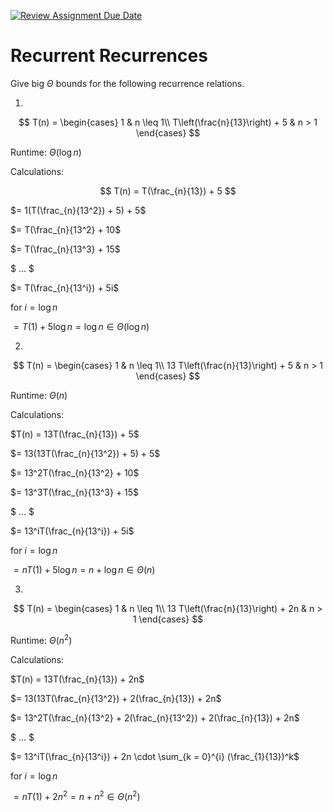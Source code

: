 [![Review Assignment Due Date](https://classroom.github.com/assets/deadline-readme-button-24ddc0f5d75046c5622901739e7c5dd533143b0c8e959d652212380cedb1ea36.svg)](https://classroom.github.com/a/8KYthzwp)
# Recurrent Recurrences

Give big $\Theta$ bounds for the following recurrence relations.

1.
$$ T(n) =
    \begin{cases}
        1 & n \leq 1\\
        T\left(\frac{n}{13}\right) + 5 & n > 1
    \end{cases}
$$

Runtime: $\Theta (\log n)$

Calculations:

$$ T(n) = T(\frac_{n}{13}) + 5 $$

$= 1(T(\frac_{n}{13^2}) + 5) + 5$

$= T(\frac_{n}{13^2} + 10$

$= T(\frac_{n}{13^3} + 15$

$ ... $

$= T(\frac_{n}{13^i}) + 5i$

for $i = \log n$

$= T(1) + 5\log n = \log n \in \Theta(\log n)$

2.
$$ T(n) =
    \begin{cases}
        1 & n \leq 1\\
        13 T\left(\frac{n}{13}\right) + 5 & n > 1
    \end{cases}
$$

Runtime:  $\Theta (n)$

Calculations:

$T(n) = 13T(\frac_{n}{13}) + 5$

$= 13(13T(\frac_{n}{13^2}) + 5) + 5$

$= 13^2T(\frac_{n}{13^2} + 10$

$= 13^3T(\frac_{n}{13^3} + 15$

$ ... $

$= 13^iT(\frac_{n}{13^i}) + 5i$

for $i = \log n$

$= nT(1) + 5\log n = n + \log n \in \Theta(n)$

3.
$$ T(n) =
    \begin{cases}
        1 & n \leq 1\\
        13 T\left(\frac{n}{13}\right) + 2n & n > 1
    \end{cases}
$$

Runtime: $\Theta (n^2)$

Calculations:

$T(n) = 13T(\frac_{n}{13}) + 2n$

$= 13(13T(\frac_{n}{13^2}) + 2(\frac_{n}{13}) + 2n$

$= 13^2T(\frac_{n}{13^2} + 2(\frac_{n}{13^2}) + 2(\frac_{n}{13}) + 2n$

$ ... $

$= 13^iT(\frac_{n}{13^i}) + 2n \cdot \sum_{k = 0}^{i} (\frac_{1}{13})^k$

for $i = \log n$

$= nT(1) + 2n^2 = n + n^2 \in \Theta(n^2)$
